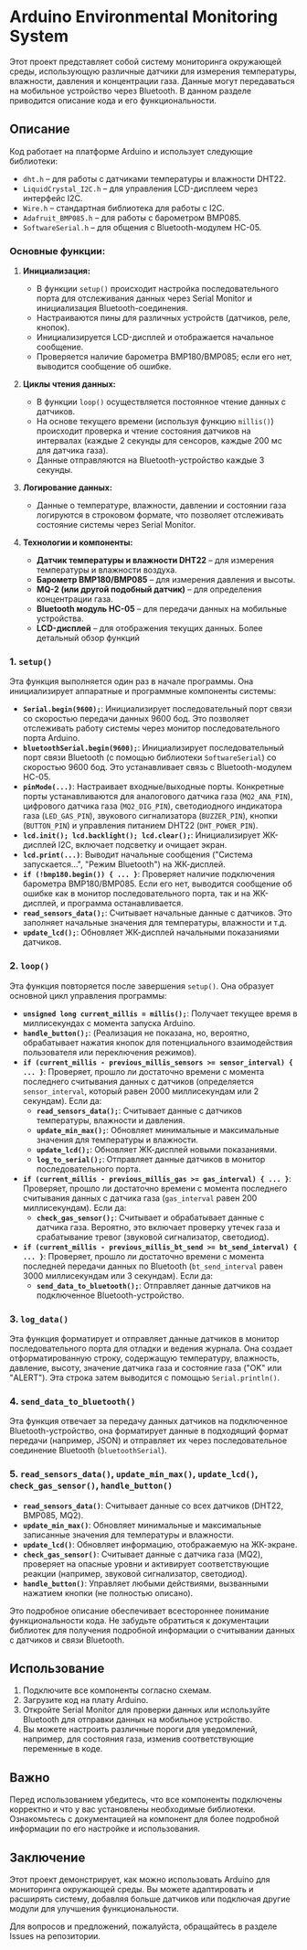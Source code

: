 # Arduino Environmental Monitoring System

Этот проект представляет собой систему мониторинга окружающей среды, использующую различные датчики для измерения температуры, влажности, давления и концентрации газа. Данные могут передаваться на мобильное устройство через Bluetooth. В данном разделе приводится описание кода и его функциональности.

## Описание

Код работает на платформе Arduino и использует следующие библиотеки:
- `dht.h` – для работы с датчиками температуры и влажности DHT22.
- `LiquidCrystal_I2C.h` – для управления LCD-дисплеем через интерфейс I2C.
- `Wire.h` – стандартная библиотека для работы с I2C.
- `Adafruit_BMP085.h` – для работы с барометром BMP085.
- `SoftwareSerial.h` – для общения с Bluetooth-модулем HC-05.

### Основные функции:

1. **Инициализация:**
   - В функции `setup()` происходит настройка последовательного порта для отслеживания данных через Serial Monitor и инициализация Bluetooth-соединения.
   - Настраиваются пины для различных устройств (датчиков, реле, кнопок).
   - Инициализируется LCD-дисплей и отображается начальное сообщение.
   - Проверяется наличие барометра BMP180/BMP085; если его нет, выводится сообщение об ошибке.

2. **Циклы чтения данных:**
   - В функции `loop()` осуществляется постоянное чтение данных с датчиков.
   - На основе текущего времени (используя функцию `millis()`) происходит проверка и чтение состояния датчиков на интервалах (каждые 2 секунды для сенсоров, каждые 200 мс для датчика газа).
   - Данные отправляются на Bluetooth-устройство каждые 3 секунды.

3. **Логирование данных:**
   - Данные о температуре, влажности, давлении и состоянии газа логируются в строковом формате, что позволяет отслеживать состояние системы через Serial Monitor.

4. **Технологии и компоненты:**
   - **Датчик температуры и влажности DHT22** – для измерения температуры и влажности воздуха.
   - **Барометр BMP180/BMP085** – для измерения давления и высоты.
   - **MQ-2 (или другой подобный датчик)** – для определения концентрации газа.
   - **Bluetooth модуль HC-05** – для передачи данных на мобильные устройства.
   - **LCD-дисплей** – для отображения текущих данных.
Более детальный обзор функций

### 1. `setup()`

Эта функция выполняется один раз в начале программы. Она инициализирует аппаратные и программные компоненты системы:

* **`Serial.begin(9600);`**: Инициализирует последовательный порт связи со скоростью передачи данных 9600 бод. Это позволяет отслеживать работу системы через монитор последовательного порта Arduino.
* **`bluetoothSerial.begin(9600);`**: Инициализирует последовательный порт связи Bluetooth (с помощью библиотеки `SoftwareSerial`) со скоростью 9600 бод. Это устанавливает связь с Bluetooth-модулем HC-05.
* **`pinMode(...)`**: Настраивает входные/выходные порты. Конкретные порты устанавливаются для аналогового датчика газа (`MQ2_ANA_PIN`), цифрового датчика газа (`MQ2_DIG_PIN`), светодиодного индикатора газа (`LED_GAS_PIN`), звукового сигнализатора (`BUZZER_PIN`), кнопки (`BUTTON_PIN`) и управления питанием DHT22 (`DHT_POWER_PIN`).
* **`lcd.init(); lcd.backlight(); lcd.clear();`**: Инициализирует ЖК-дисплей I2C, включает подсветку и очищает экран.
* **`lcd.print(...)`**: Выводит начальные сообщения ("Система запускается...", "Режим Bluetooth") на ЖК-дисплей.
* **`if (!bmp180.begin()) { ... }`**: Проверяет наличие подключения барометра BMP180/BMP085. Если его нет, выводится сообщение об ошибке как в монитор последовательного порта, так и на ЖК-дисплей, и программа останавливается.
* **`read_sensors_data();`**: Считывает начальные данные с датчиков. Это заполняет начальные значения для температуры, влажности и т.д.
* **`update_lcd();`**: Обновляет ЖК-дисплей начальными показаниями датчиков.


### 2. `loop()`

Эта функция повторяется после завершения `setup()`. Она образует основной цикл управления программы:

* **`unsigned long current_millis = millis();`**: Получает текущее время в миллисекундах с момента запуска Arduino.
* **`handle_button();`**: (Реализация не показана, но, вероятно, обрабатывает нажатия кнопок для потенциального взаимодействия пользователя или переключения режимов).
* **`if (current_millis - previous_millis_sensors >= sensor_interval) { ... }`**: Проверяет, прошло ли достаточно времени с момента последнего считывания данных с датчиков (определяется `sensor_interval`, который равен 2000 миллисекундам или 2 секундам). Если да:
    * **`read_sensors_data();`**: Считывает данные с датчиков температуры, влажности и давления.
    * **`update_min_max();`**: Обновляет минимальные и максимальные значения для температуры и влажности.
    * **`update_lcd();`**: Обновляет ЖК-дисплей новыми показаниями.
    * **`log_to_serial();`**: Отправляет данные датчиков в монитор последовательного порта.
* **`if (current_millis - previous_millis_gas >= gas_interval) { ... }`**: Проверяет, прошло ли достаточно времени с момента последнего считывания данных с датчика газа (`gas_interval` равен 200 миллисекундам). Если да:
    * **`check_gas_sensor();`**: Считывает и обрабатывает данные с датчика газа. Вероятно, это включает проверку утечек газа и срабатывание тревог (звуковой сигнализатор, светодиод).
* **`if (current_millis - previous_millis_bt_send >= bt_send_interval) { ... }`**: Проверяет, прошло ли достаточно времени с момента последней передачи данных по Bluetooth (`bt_send_interval` равен 3000 миллисекундам или 3 секундам). Если да:
    * **`send_data_to_bluetooth();`**: Отправляет данные датчиков на подключенное Bluetooth-устройство.


### 3. `log_data()`

Эта функция форматирует и отправляет данные датчиков в монитор последовательного порта для отладки и ведения журнала. Она создает отформатированную строку, содержащую температуру, влажность, давление, высоту, значение датчика газа и состояние газа ("OK" или "ALERT"). Эта строка затем выводится с помощью `Serial.println()`.


### 4. `send_data_to_bluetooth()`

Эта функция отвечает за передачу данных датчиков на подключенное Bluetooth-устройство, она форматирует данные в подходящий формат передачи (например, JSON) и отправляет их через последовательное соединение Bluetooth (`bluetoothSerial`).


### 5. `read_sensors_data()`, `update_min_max()`, `update_lcd()`, `check_gas_sensor()`, `handle_button()`



* **`read_sensors_data()`**: Считывает данные со всех датчиков (DHT22, BMP085, MQ2).
* **`update_min_max()`**: Обновляет минимальные и максимальные записанные значения для температуры и влажности.
* **`update_lcd()`**: Обновляет информацию, отображаемую на ЖК-экране.
* **`check_gas_sensor()`**: Считывает данные с датчика газа (MQ2), проверяет на опасные уровни и активирует соответствующие реакции (например, звуковой сигнализатор, светодиод).
* **`handle_button()`**: Управляет любыми действиями, вызванными нажатием кнопки (не полностью описано).


Это подробное описание обеспечивает всестороннее понимание функциональности кода. Не забудьте обратиться к документации библиотек для получения подробной информации о считывании данных с датчиков и связи Bluetooth.
## Использование

1. Подключите все компоненты согласно схемам.
2. Загрузите код на плату Arduino.
3. Откройте Serial Monitor для проверки данных или используйте Bluetooth для отправки данных на мобильное устройство.
4. Вы можете настроить различные пороги для уведомлений, например, для состояния газа, изменив соответствующие переменные в коде.

## Важно

Перед использованием убедитесь, что все компоненты подключены корректно и что у вас установлены необходимые библиотеки. Ознакомьтесь с документацией на компонент для более подробной информации по его настройке и использования.

## Заключение

Этот проект демонстрирует, как можно использовать Arduino для мониторинга окружающей среды. Вы можете адаптировать и расширять систему, добавляя больше датчиков или подключая другие модули для улучшения функциональности. 

Для вопросов и предложений, пожалуйста, обращайтесь в разделе Issues на репозитории.
